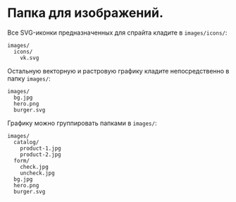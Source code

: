 # Папка для изображений.

Все SVG-иконки предназначенных для спрайта кладите в `images/icons/`:

```
images/
  icons/
    vk.svg
```

Остальную векторную и растровую графику кладите непосредственно в папку `images/`:

```
images/
  bg.jpg
  hero.png
  burger.svg
```

Графику можно группировать папками в `images/`:

```
images/
  catalog/
    product-1.jpg
    product-2.jpg
  form/
    check.jpg
    uncheck.jpg
  bg.jpg
  hero.png
  burger.svg
```
